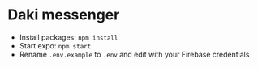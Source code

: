 # Daki messenger

- Install packages: `npm install`
- Start expo: `npm start`
- Rename `.env.example` to `.env` and edit with your Firebase credentials
